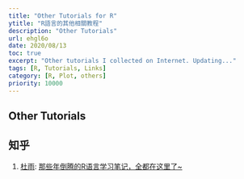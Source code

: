```yaml
---
title: "Other Tutorials for R"
ytitle: "R語言的其他相關教程"
description: "Other Tutorials"
url: ehgl6o
date: 2020/08/13
toc: true
excerpt: "Other tutorials I collected on Internet. Updating..."
tags: [R, Tutorials, Links]
category: [R, Plot, others]
priority: 10000
---
```


## Other Tutorials


## 知乎

1. [杜雨](https://www.zhihu.com/people/raindu): [那些年倒腾的R语言学习笔记，全都在这里了~](https://zhuanlan.zhihu.com/p/28131878)
